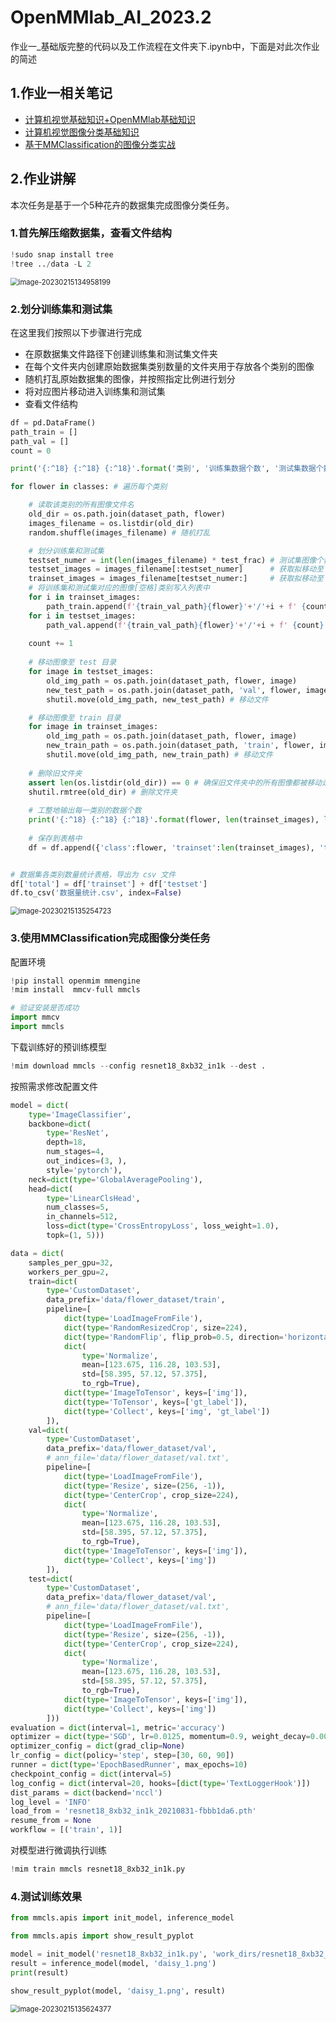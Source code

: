 # OpenMMlab_AI_2023.2
作业一_基础版完整的代码以及工作流程在文件夹下.ipynb中，下面是对此次作业的简述

## 1.作业一相关笔记

* [计算机视觉基础知识+OpenMMlab基础知识](https://github.com/lyc686/OpenMMlab_AI_2023.2/blob/main/OpenMMlab_notes/First_lesson_2023.2.1.md)
* [计算机视觉图像分类基础知识](https://github.com/lyc686/OpenMMlab_AI_2023.2/blob/main/OpenMMlab_notes/Second_lesson_2023.2.2.md)
* [基于MMClassification的图像分类实战](https://github.com/lyc686/OpenMMlab_AI_2023.2/blob/main/OpenMMlab_notes/Third_lesson_2023.2.3.md)

## 2.作业讲解

本次任务是基于一个5种花卉的数据集完成图像分类任务。

### 1.首先解压缩数据集，查看文件结构

```python
!sudo snap install tree
!tree ../data -L 2
```

<img src="../../images/image-20230215134958199.png" alt="image-20230215134958199" style="zoom:80%;margin-left:0px;" />

### 2.划分训练集和测试集

在这里我们按照以下步骤进行完成

* 在原数据集文件路径下创建训练集和测试集文件夹
* 在每个文件夹内创建原始数据集类别数量的文件夹用于存放各个类别的图像
* 随机打乱原始数据集的图像，并按照指定比例进行划分
* 将对应图片移动进入训练集和测试集
* 查看文件结构

```python
df = pd.DataFrame()
path_train = []
path_val = []
count = 0

print('{:^18} {:^18} {:^18}'.format('类别', '训练集数据个数', '测试集数据个数'))

for flower in classes: # 遍历每个类别

    # 读取该类别的所有图像文件名
    old_dir = os.path.join(dataset_path, flower)
    images_filename = os.listdir(old_dir)
    random.shuffle(images_filename) # 随机打乱

    # 划分训练集和测试集
    testset_numer = int(len(images_filename) * test_frac) # 测试集图像个数
    testset_images = images_filename[:testset_numer]      # 获取拟移动至 test 目录的测试集图像文件名
    trainset_images = images_filename[testset_numer:]     # 获取拟移动至 train 目录的训练集图像文件名
    # 将训练集和测试集对应的图像[空格]类别写入列表中
    for i in trainset_images:
        path_train.append(f'{train_val_path}{flower}'+'/'+i + f' {count}')
    for i in testset_images:
        path_val.append(f'{train_val_path}{flower}'+'/'+i + f' {count}')
    
    count += 1    
    
    # 移动图像至 test 目录
    for image in testset_images:
        old_img_path = os.path.join(dataset_path, flower, image)         # 获取原始文件路径
        new_test_path = os.path.join(dataset_path, 'val', flower, image) # 获取 test 目录的新文件路径
        shutil.move(old_img_path, new_test_path) # 移动文件

    # 移动图像至 train 目录
    for image in trainset_images:
        old_img_path = os.path.join(dataset_path, flower, image)           # 获取原始文件路径
        new_train_path = os.path.join(dataset_path, 'train', flower, image) # 获取 train 目录的新文件路径
        shutil.move(old_img_path, new_train_path) # 移动文件
    
    # 删除旧文件夹
    assert len(os.listdir(old_dir)) == 0 # 确保旧文件夹中的所有图像都被移动走
    shutil.rmtree(old_dir) # 删除文件夹
    
    # 工整地输出每一类别的数据个数
    print('{:^18} {:^18} {:^18}'.format(flower, len(trainset_images), len(testset_images)))
    
    # 保存到表格中
    df = df.append({'class':flower, 'trainset':len(trainset_images), 'testset':len(testset_images)}, ignore_index=True)


# 数据集各类别数量统计表格，导出为 csv 文件
df['total'] = df['trainset'] + df['testset']
df.to_csv('数据量统计.csv', index=False)
```

<img src="../../images/image-20230215135254723.png" alt="image-20230215135254723" style="zoom:80%;margin-left:0px;" />

### 3.使用MMClassification完成图像分类任务

配置环境

```python
!pip install openmim mmengine
!mim install  mmcv-full mmcls

# 验证安装是否成功
import mmcv
import mmcls
```

下载训练好的预训练模型

```python
!mim download mmcls --config resnet18_8xb32_in1k --dest .
```

按照需求修改配置文件

```python
model = dict(
    type='ImageClassifier',
    backbone=dict(
        type='ResNet',
        depth=18,
        num_stages=4,
        out_indices=(3, ),
        style='pytorch'),
    neck=dict(type='GlobalAveragePooling'),
    head=dict(
        type='LinearClsHead',
        num_classes=5,
        in_channels=512,
        loss=dict(type='CrossEntropyLoss', loss_weight=1.0),
        topk=(1, 5)))

data = dict(
    samples_per_gpu=32,
    workers_per_gpu=2,
    train=dict(
        type='CustomDataset',
        data_prefix='data/flower_dataset/train',
        pipeline=[
            dict(type='LoadImageFromFile'),
            dict(type='RandomResizedCrop', size=224),
            dict(type='RandomFlip', flip_prob=0.5, direction='horizontal'),
            dict(
                type='Normalize',
                mean=[123.675, 116.28, 103.53],
                std=[58.395, 57.12, 57.375],
                to_rgb=True),
            dict(type='ImageToTensor', keys=['img']),
            dict(type='ToTensor', keys=['gt_label']),
            dict(type='Collect', keys=['img', 'gt_label'])
        ]),
    val=dict(
        type='CustomDataset',
        data_prefix='data/flower_dataset/val',
        # ann_file='data/flower_dataset/val.txt',
        pipeline=[
            dict(type='LoadImageFromFile'),
            dict(type='Resize', size=(256, -1)),
            dict(type='CenterCrop', crop_size=224),
            dict(
                type='Normalize',
                mean=[123.675, 116.28, 103.53],
                std=[58.395, 57.12, 57.375],
                to_rgb=True),
            dict(type='ImageToTensor', keys=['img']),
            dict(type='Collect', keys=['img'])
        ]),
    test=dict(
        type='CustomDataset',
        data_prefix='data/flower_dataset/val',
        # ann_file='data/flower_dataset/val.txt',
        pipeline=[
            dict(type='LoadImageFromFile'),
            dict(type='Resize', size=(256, -1)),
            dict(type='CenterCrop', crop_size=224),
            dict(
                type='Normalize',
                mean=[123.675, 116.28, 103.53],
                std=[58.395, 57.12, 57.375],
                to_rgb=True),
            dict(type='ImageToTensor', keys=['img']),
            dict(type='Collect', keys=['img'])
        ]))
evaluation = dict(interval=1, metric='accuracy')
optimizer = dict(type='SGD', lr=0.0125, momentum=0.9, weight_decay=0.0001)
optimizer_config = dict(grad_clip=None)
lr_config = dict(policy='step', step=[30, 60, 90])
runner = dict(type='EpochBasedRunner', max_epochs=10)
checkpoint_config = dict(interval=5)
log_config = dict(interval=20, hooks=[dict(type='TextLoggerHook')])
dist_params = dict(backend='nccl')
log_level = 'INFO'
load_from = 'resnet18_8xb32_in1k_20210831-fbbb1da6.pth'
resume_from = None
workflow = [('train', 1)]
```

对模型进行微调执行训练

```python
!mim train mmcls resnet18_8xb32_in1k.py
```

### 4.测试训练效果

```python
from mmcls.apis import init_model, inference_model

from mmcls.apis import show_result_pyplot

model = init_model('resnet18_8xb32_in1k.py', 'work_dirs/resnet18_8xb32_in1k/latest.pth')
result = inference_model(model, 'daisy_1.png')
print(result)

show_result_pyplot(model, 'daisy_1.png', result)
```

<img src="../../images/image-20230215135624377.png" alt="image-20230215135624377" style="zoom:80%;" />

